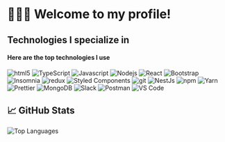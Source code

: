 # 🙋🏻‍♂️ Welcome to my profile!

## Technologies I specialize in

#### Here are the top technologies I use

<img alt="html5" src="https://img.shields.io/badge/-HTML5-E34F26?style=flat-square&logo=html5&logoColor=white" />
<img alt="TypeScript" src="https://img.shields.io/badge/-TypeScript-007ACC?style=flat-square&logo=typescript&logoColor=white" />
<img alt="Javascript" src="https://img.shields.io/badge/-javascript-f7df1c?style=flat-square&logo=javascript&logoColor=black" />
<img alt="Nodejs" src="https://img.shields.io/badge/-Nodejs-43853d?style=flat-square&logo=Node.js&logoColor=white" />
<img alt="React" src="https://img.shields.io/badge/-React-45b8d8?style=flat-square&logo=react&logoColor=white" />
<img alt="Bootstrap" src="https://img.shields.io/badge/-bootstrap-7953b3?style=flat-square&logo=javascript&logoColor=white" />
<img alt="Insomnia" src="https://img.shields.io/badge/-Insomnia-5849BE?style=flat-square&logo=insomnia&logoColor=white" />
<img alt="redux" src="https://img.shields.io/badge/-Redux-764ABC?style=flat-square&logo=redux&logoColor=white" />
<img alt="Styled Components" src="https://img.shields.io/badge/-Styled_Components-db7092?style=flat-square&logo=styled-components&logoColor=white" />
<img alt="git" src="https://img.shields.io/badge/-Git-F05032?style=flat-square&logo=git&logoColor=white" />
<img alt="NestJs" src="https://img.shields.io/badge/-NestJs-ea2845?style=flat-square&logo=nestjs&logoColor=white" />
<img alt="npm" src="https://img.shields.io/badge/-NPM-CB3837?style=flat-square&logo=npm&logoColor=white" />
<img alt="Yarn" src="https://img.shields.io/badge/-Yarn-2C8EBB?style=flat-square&logo=Yarn&logoColor=white" />
<img alt="Prettier" src="https://img.shields.io/badge/-Prettier-F7B93E?style=flat-square&logo=prettier&logoColor=white" />
<img alt="MongoDB" src="https://img.shields.io/badge/-MongoDB-13aa52?style=flat-square&logo=mongodb&logoColor=white" />
<img alt="Slack" src="https://img.shields.io/badge/-Slack-4A154B?style=flat-square&logo=Slack&logoColor=white" />
<img alt="Postman" src="https://img.shields.io/badge/-Postman-FF6C37?style=flat-square&logo=Postman&logoColor=white" />
<img alt="VS Code" src="https://img.shields.io/badge/-VS%20Code-0078D4?style=flat-square&logo=visual-studio-code&logoColor=white" />


## 📈 GitHub Stats

![Top Languages](https://github-readme-stats.vercel.app/api/top-langs/?username=Asad-Ali-Developer&layout=compact&theme=radical)
